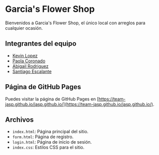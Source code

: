 # Garcia's Flower Shop

Bienvenidos a Garcia's Flower Shop, el único local con arreglos para cualquier ocasión.

## Integrantes del equipo

- [Kevin Lopez](https://www.github.com/joshua085)
- [Paola Coronado](https://www.github.com/Alessandra-77)
- [Abigail Rodriguez](https://www.github.com/Abigail-260224)
- [Santiago Escalante](https://www.github.com/Sneider000)

## Página de GitHub Pages

Puedes visitar la página de GitHub Pages en [https://team-jasp.github.io/jasp.github.io/](https://team-jasp.github.io/jasp.github.io/).

## Archivos

- `index.html`: Página principal del sitio.
- `form.html`: Página de registro.
- `login.html`: Página de inicio de sesión.
- `index.css`: Estilos CSS para el sitio.